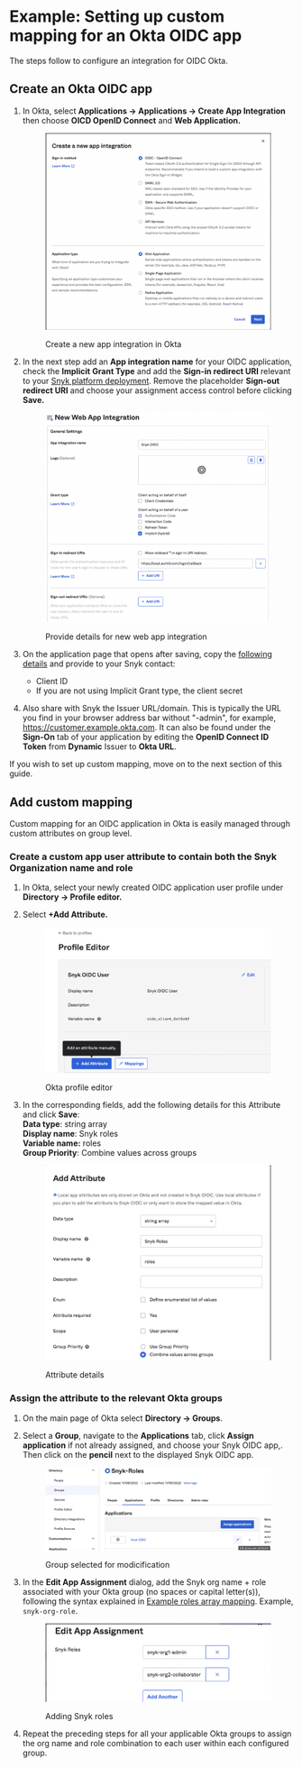 # Example: Setting up custom mapping for an Okta OIDC app

The steps follow to configure an integration for OIDC Okta.

## Create an Okta OIDC app

1.  In Okta, select **Applications -> Applications -> Create App Integration** then choose **OICD OpenID Connect** and **Web Application.**

    <figure><img src="../../../.gitbook/assets/1 (4).png" alt="Create a new app integration in Okta"><figcaption><p>Create a new app integration in Okta</p></figcaption></figure>
2.  In the next step add an **App integration name** for your OIDC application, check the **Implicit** **Grant Type** and add the **Sign-in redirect URI** relevant to your [Snyk platform deployment](https://docs.snyk.io/features/user-and-group-management/setting-up-sso-for-authentication/set-up-snyk-single-sign-on-sso#use-openid-connect-oidc-for-sso). Remove the placeholder **Sign-out redirect URI** and choose your assignment access control before clicking **Save.**

    <figure><img src="../../../.gitbook/assets/2 (1).png" alt="Provide details for new web app integration"><figcaption><p>Provide details for new web app integration</p></figcaption></figure>
3. On the application page that opens after saving, copy the [following details](https://docs.snyk.io/features/user-and-group-management/setting-up-sso-for-authentication/set-up-snyk-single-sign-on-sso#oidc-information-to-provide-to-snyk) and provide to your Snyk contact:
   * Client ID
   * If you are not using Implicit Grant type, the client secret
4. Also share with Snyk the Issuer URL/domain. This is typically the URL you find in your browser address bar without "-admin", for example, https://customer.example.okta.com. It can also be found under the **Sign-On** tab of your application by editing the **OpenID Connect ID Token** from **Dynamic** Issuer to **Okta URL**.

If you wish to set up custom mapping, move on to the next section of this guide.

## Add custom mapping

Custom mapping for an OIDC application in Okta is easily managed through custom attributes on group level.

### Create a custom app user attribute to contain both the Snyk Organization name and role

1. In Okta, select your newly created OIDC application user profile under **Directory -> Profile editor.**
2.  Select **+Add Attribute.**

    <figure><img src="../../../.gitbook/assets/3.png" alt="Okta profile editor"><figcaption><p>Okta profile editor</p></figcaption></figure>
3.  In the corresponding fields, add the following details for this Attribute and click **Save**:\
    **Data type**: string array\
    **Display name**: Snyk roles\
    **Variable name:** roles\
    **Group Priority**: Combine values across groups

    <figure><img src="../../../.gitbook/assets/4 (4).png" alt="Attribute details"><figcaption><p>Attribute details</p></figcaption></figure>

### Assign the attribute to the relevant Okta groups

1. On the main page of Okta select **Directory -> Groups**.
2.  Select a **Group**, navigate to the **Applications** tab, click **Assign** **application** if not already assigned, and choose your Snyk OIDC app,. Then click on the **pencil** next to the displayed Snyk OIDC app.

    <figure><img src="../../../.gitbook/assets/5 (1) (1) (1) (1) (1).png" alt="Group selected for modicification"><figcaption><p>Group selected for modicification</p></figcaption></figure>
3.  In the **Edit App Assignment** dialog, add the Snyk org name + role associated with your Okta group (no spaces or capital letter(s)), following the syntax explained in [Example roles array mapping](https://docs.snyk.io/features/user-and-group-management/setting-up-sso-for-authentication/custom-mapping-option#example-roles-array-mapping). Example, `snyk-org-role`.

    <figure><img src="../../../.gitbook/assets/6 (1) (1).png" alt="Adding Snyk roles"><figcaption><p>Adding Snyk roles</p></figcaption></figure>
4. Repeat the preceding steps for all your applicable Okta groups to assign the org name and role combination to each user within each configured group.

###
